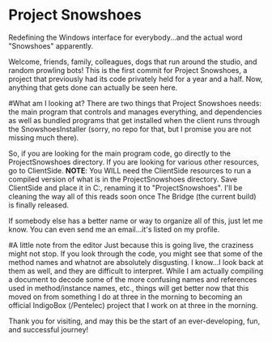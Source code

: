 # Project Snowshoes
Redefining the Windows interface for everybody...and the actual word "Snowshoes" apparently.

Welcome, friends, family, colleagues, dogs that run around the studio, and random prowling bots! This is the first commit for Project Snowshoes, a project that previously had its code privately held for a year and a half. Now, anything that gets done can actually be seen here. 

#What am I looking at?
There are two things that Project Snowshoes needs: the main program that controls and manages everything, and dependencies as well as bundled programs that get installed when the client runs through the SnowshoesInstaller (sorry, no repo for that, but I promise you are not missing much there). 

So, if you are looking for the main program code, go directly to the ProjectSnowshoes directory.
If you are looking for various other resources, go to ClientSide.
<b>NOTE</b>: You WILL need the ClientSide resources to run a compiled version of what is in the ProjectSnowshoes directory. Save ClientSide and place it in C:, renaming it to "ProjectSnowshoes". I'll be cleaning the way all of this reads soon once The Bridge (the current build) is finally released.  

If somebody else has a better name or way to organize all of this, just let me know. You can even send me an email...it's listed on my profile.

#A little note from the editor
Just because this is going live, the craziness might not stop. If you look through the code, you might see that some of the method names and whatnot are absolutely disgusting. I know...I look back at them as well, and they are difficult to interpret. While I am actually compiling a document to decode some of the more confusing names and references used in method/instance names, etc., things will get better now that this moved on from something I do at three in the morning to becoming an official IndigoBox (/Pentelec) project that I work on at three in the morning.

Thank you for visiting, and may this be the start of an ever-developing, fun, and successful journey!
